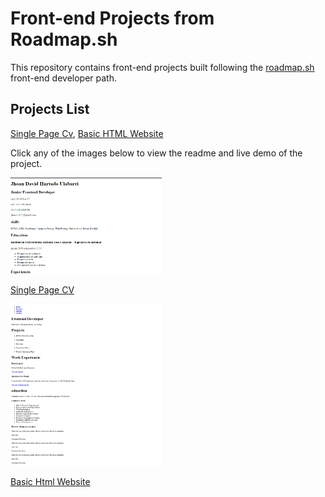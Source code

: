 # Front-end Projects from Roadmap.sh

This repository contains front-end projects built following the [roadmap.sh](https://roadmap.sh/) front-end developer path.

## Projects List

[Single Page Cv](https://roadmap.sh/projects/single-page-cv), [Basic HTML Website](https://roadmap.sh/projects/basic-html-website)

Click any of the images below to view the readme and live demo of the project.

<p align="left">
  <a href='Frontend Projects/1.Single-Page-Html'>
    <img width="48%" src="./assets/images/Single-page-html.png" alt="single page cv" />
    <p>Single Page CV</p>
  </a>
  <p align="left">
  <a href='Frontend Projects/2.Basic-HTML-Website'>
    <img width="48%" src="./assets/images/Basic-Html-Page.png" alt="single page cv" />
    <p>Basic Html Website</p>
  </a>
